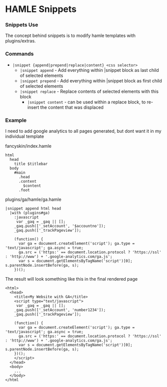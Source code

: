 HAMLE Snippets
==============

### Snippets Use
The concept behind snippets is to modify hamle templates with plugins/extras.

### Commands
* `|snippet {append|prepend|replace|content} <css selector>`
  * `|snippet append` - Add everything within |snippet block as last child of selected elements
  * `|snippet prepend` - Add everything within |snippet block as first child of selected elements
  * `|snippet replace` - Replace contents of selected elements with this block
    * `|snippet content` - can be used within a replace block, to re-insert the content that was displaced

### Example
I need to add google analytics to all pages generated, but dont want it in my individual template

fancyskin/index.hamle
```
html
  head
    title $titlebar
  body
    #main
      .head
      .content
        $content
      .foot
```

plugins/ga/hamle/ga.hamle
```
|snippet append html head
  |with (plugins#ga)
    :javascript
     var _gaq = _gaq || [];
    _gaq.push(['_setAccount', '$accountno']);
    _gaq.push(['_trackPageview']);

    (function() {
      var ga = document.createElement('script'); ga.type = 'text/javascript'; ga.async = true;
      ga.src = ('https:' == document.location.protocol ? 'https://ssl' : 'http://www') + '.google-analytics.com/ga.js';
      var s = document.getElementsByTagName('script')[0]; s.parentNode.insertBefore(ga, s);
    })();
```

The result will look something like this in the final rendered page
```
<html>
  <head>
    <title>My Website with GA</title>
    <script type="text/javascript">
     var _gaq = _gaq || [];
    _gaq.push(['_setAccount', 'number1234']);
    _gaq.push(['_trackPageview']);

    (function() {
      var ga = document.createElement('script'); ga.type = 'text/javascript'; ga.async = true;
      ga.src = ('https:' == document.location.protocol ? 'https://ssl' : 'http://www') + '.google-analytics.com/ga.js';
      var s = document.getElementsByTagName('script')[0]; s.parentNode.insertBefore(ga, s);
    })();
    </script>
  </head>
  <body>
    ...
  </body>
</html
```